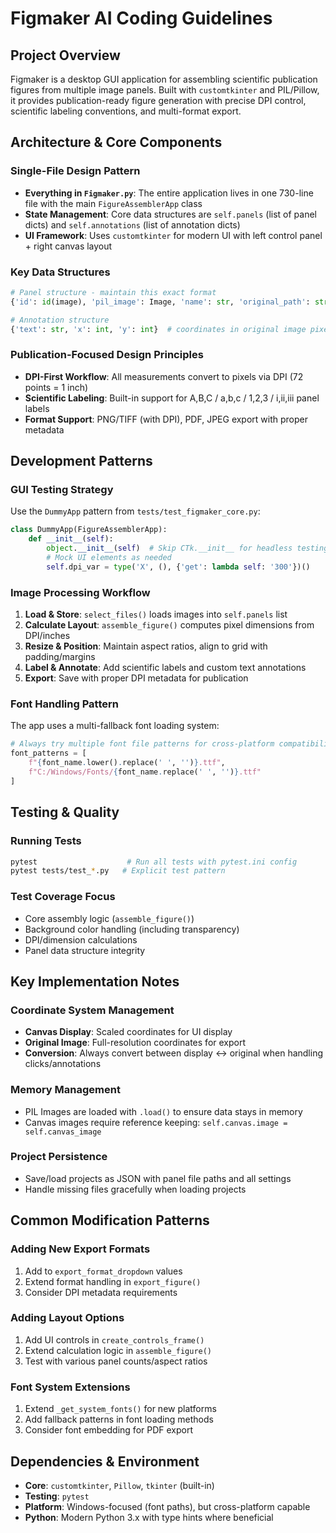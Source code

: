 # Figmaker AI Coding Guidelines

## Project Overview
Figmaker is a desktop GUI application for assembling scientific publication figures from multiple image panels. Built with `customtkinter` and PIL/Pillow, it provides publication-ready figure generation with precise DPI control, scientific labeling conventions, and multi-format export.

## Architecture & Core Components

### Single-File Design Pattern
- **Everything in `Figmaker.py`**: The entire application lives in one 730-line file with the main `FigureAssemblerApp` class
- **State Management**: Core data structures are `self.panels` (list of panel dicts) and `self.annotations` (list of annotation dicts)
- **UI Framework**: Uses `customtkinter` for modern UI with left control panel + right canvas layout

### Key Data Structures
```python
# Panel structure - maintain this exact format
{'id': id(image), 'pil_image': Image, 'name': str, 'original_path': str}

# Annotation structure
{'text': str, 'x': int, 'y': int}  # coordinates in original image pixels
```

### Publication-Focused Design Principles
- **DPI-First Workflow**: All measurements convert to pixels via DPI (72 points = 1 inch)
- **Scientific Labeling**: Built-in support for A,B,C / a,b,c / 1,2,3 / i,ii,iii panel labels
- **Format Support**: PNG/TIFF (with DPI), PDF, JPEG export with proper metadata

## Development Patterns

### GUI Testing Strategy
Use the `DummyApp` pattern from `tests/test_figmaker_core.py`:
```python
class DummyApp(FigureAssemblerApp):
    def __init__(self):
        object.__init__(self)  # Skip CTk.__init__ for headless testing
        # Mock UI elements as needed
        self.dpi_var = type('X', (), {'get': lambda self: '300'})()
```

### Image Processing Workflow
1. **Load & Store**: `select_files()` loads images into `self.panels` list
2. **Calculate Layout**: `assemble_figure()` computes pixel dimensions from DPI/inches
3. **Resize & Position**: Maintain aspect ratios, align to grid with padding/margins
4. **Label & Annotate**: Add scientific labels and custom text annotations
5. **Export**: Save with proper DPI metadata for publication

### Font Handling Pattern
The app uses a multi-fallback font loading system:
```python
# Always try multiple font file patterns for cross-platform compatibility
font_patterns = [
    f"{font_name.lower().replace(' ', '')}.ttf",
    f"C:/Windows/Fonts/{font_name.replace(' ', '')}.ttf"
]
```

## Testing & Quality

### Running Tests
```bash
pytest                    # Run all tests with pytest.ini config
pytest tests/test_*.py   # Explicit test pattern
```

### Test Coverage Focus
- Core assembly logic (`assemble_figure()`)
- Background color handling (including transparency)
- DPI/dimension calculations
- Panel data structure integrity

## Key Implementation Notes

### Coordinate System Management
- **Canvas Display**: Scaled coordinates for UI display
- **Original Image**: Full-resolution coordinates for export
- **Conversion**: Always convert between display ↔ original when handling clicks/annotations

### Memory Management
- PIL Images are loaded with `.load()` to ensure data stays in memory
- Canvas images require reference keeping: `self.canvas.image = self.canvas_image`

### Project Persistence
- Save/load projects as JSON with panel file paths and all settings
- Handle missing files gracefully when loading projects

## Common Modification Patterns

### Adding New Export Formats
1. Add to `export_format_dropdown` values
2. Extend format handling in `export_figure()`
3. Consider DPI metadata requirements

### Adding Layout Options
1. Add UI controls in `create_controls_frame()`
2. Extend calculation logic in `assemble_figure()`
3. Test with various panel counts/aspect ratios

### Font System Extensions
1. Extend `_get_system_fonts()` for new platforms
2. Add fallback patterns in font loading methods
3. Consider font embedding for PDF export

## Dependencies & Environment
- **Core**: `customtkinter`, `Pillow`, `tkinter` (built-in)
- **Testing**: `pytest`
- **Platform**: Windows-focused (font paths), but cross-platform capable
- **Python**: Modern Python 3.x with type hints where beneficial